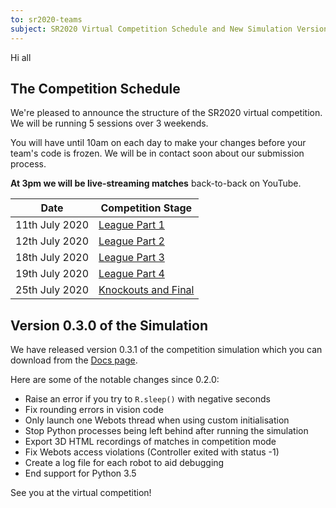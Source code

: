 ```yaml
---
to: sr2020-teams
subject: SR2020 Virtual Competition Schedule and New Simulation Version
---
```


Hi all

## The Competition Schedule

We're pleased to announce the structure of the SR2020 virtual competition. We will be running 5 sessions over 3 weekends.

You will have until 10am on each day to make your changes before your team's code is frozen. We will be in contact soon about our submission process.

**At 3pm we will be live-streaming matches** back-to-back on YouTube.

| Date           | Competition Stage                                                   |
|----------------|---------------------------------------------------------------------|
| 11th July 2020 | [League Part 1](https://studentrobotics.org/events/sr2020/virtual-competition-league-1/)       |
| 12th July 2020 | [League Part 2](https://studentrobotics.org/events/sr2020/virtual-competition-league-2/)       |
| 18th July 2020 | [League Part 3](https://studentrobotics.org/events/sr2020/virtual-competition-league-3/)       |
| 19th July 2020 | [League Part 4](https://studentrobotics.org/events/sr2020/virtual-competition-league-4/)       |
| 25th July 2020 | [Knockouts and Final](https://studentrobotics.org/events/sr2020/virtual-competition-knockouts/)|

## Version 0.3.0 of the Simulation

We have released version 0.3.1 of the competition simulation which you can download from the [Docs page](https://studentrobotics.org/docs/competition-simulator/).

Here are some of the notable changes since 0.2.0:

- Raise an error if you try to `R.sleep()` with negative seconds
- Fix rounding errors in vision code
- Only launch one Webots thread when using custom initialisation
- Stop Python processes being left behind after running the simulation
- Export 3D HTML recordings of matches in competition mode
- Fix Webots access violations (Controller exited with status -1)
- Create a log file for each robot to aid debugging
- End support for Python 3.5

See you at the virtual competition!
